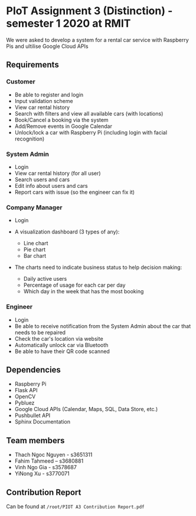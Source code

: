 # PIoT Assignment 3 (Distinction) - semester 1 2020 at RMIT

We were asked to develop a system for a rental car service with Raspberry Pis and ultilise Google Cloud APIs

## Requirements

### Customer

- Be able to register and login
- Input validation scheme
- View car rental history
- Search with filters and view all available cars (with locations)
- Book/Cancel a booking via the system
- Add/Remove events in Google Calendar
- Unlock/lock a car with Raspberry Pi (including login with facial recognition)

### System Admin

- Login
- View car rental history (for all user)
- Search users and cars
- Edit info about users and cars
- Report cars with issue (so the engineer can fix it)

### Company Manager

- Login
- A visualization dashboard (3 types of any):
  - Line chart
  - Pie chart 
  - Bar chart
  
 - The charts need to indicate business status to help decision making:
    - Daily active users
    - Percentage of usage for each car per day
    - Which day in the week that has the most booking

### Engineer

- Login 
- Be able to receive notification from the System Admin about the car that needs to be repaired
- Check the car's location via website
- Automatically unlock car via Bluetooth
- Be able to have their QR code scanned

## Dependencies

- Raspberry Pi
- Flask API
- OpenCV
- Pybluez
- Google Cloud APIs (Calendar, Maps, SQL, Data Store, etc.)
- Pushbullet API
- Sphinx Documentation

## Team members

- Thach Ngoc Nguyen - s3651311
- Fahim Tahmeed – s3680881
- Vinh Ngo Gia - s3578687
- YiNong Xu - s3770071

## Contribution Report

Can be found at `/root/PIOT A3 Contribution Report.pdf`


